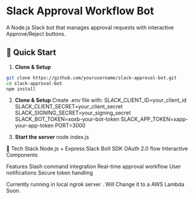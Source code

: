 # Slack Approval Workflow Bot

A Node.js Slack bot that manages approval requests with interactive Approve/Reject buttons.

## 🚀 Quick Start

1. **Clone & Setup**
```bash
git clone https://github.com/yourusername/slack-approval-bot.git
cd slack-approval-bot
npm install

```
2. **Clone & Setup**
Create .env file with:
SLACK_CLIENT_ID=your_client_id
SLACK_CLIENT_SECRET=your_client_secret
SLACK_SIGNING_SECRET=your_signing_secret
SLACK_BOT_TOKEN=xoxb-your-bot-token
SLACK_APP_TOKEN=xapp-your-app-token
PORT=3000

3.  **Start the server**
node index.js

🔧 Tech Stack
Node.js + Express
Slack Bolt SDK
OAuth 2.0 flow
Interactive Components

Features
Slash command integration
Real-time approval workflow
User notifications
Secure token handling

Currently running in local ngrok server . Will Change it to a AWS Lambda Soon. 
